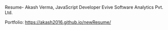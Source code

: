 Resume- Akash Verma, JavaScript Developer Evive Software Analytics Pvt. Ltd.

Portfolio: https://akash2016.github.io/newResume/
